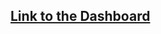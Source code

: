 ## [Link to the Dashboard](https://public.tableau.com/views/COVIDAnalysis_16203374955400/Story1?:language=en&:display_count=y&publish=yes&:origin=viz_share_link)
